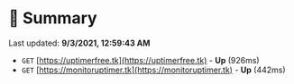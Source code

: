 # 📖 Summary
Last updated: **9/3/2021, 12:59:43 AM**

- `GET` [https://uptimerfree.tk](https://uptimerfree.tk) - **Up** (926ms)
- `GET` [https://monitoruptimer.tk](https://monitoruptimer.tk) - **Up** (442ms)
